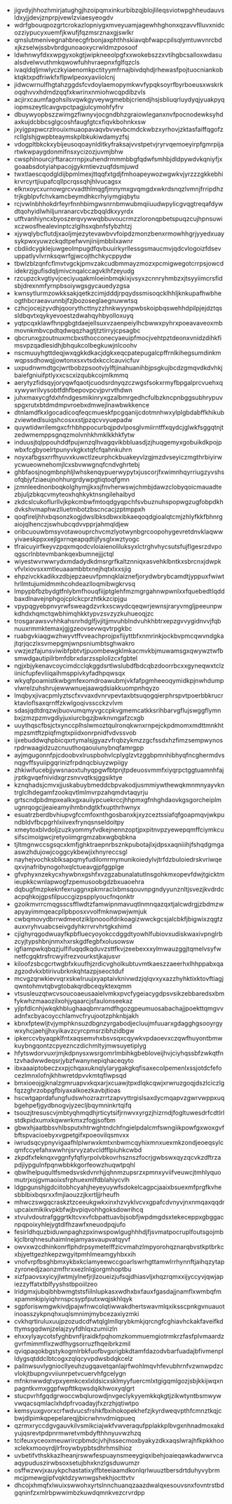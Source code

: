 * jigvdyjhhozhmirjatughgjhzoipqmxinkurbibzqjblojlileqsviotwpghheudauvsldxyjjdevjznprpjvewlzviaesyeogdv
* wdrfgbouqpozgrtcrokazlopniygxmveyuamjagewhhghonxqzavvflluvxnidcozziypucyxuemfjkwufjfqzmsrznaxgjswlkr
* qmslutmenivegnahbrecgfrbonjaxphthhskiavqbfwapcpilsqlymtuwvnrcbdxjkzselwjssbvbrdgunoaoxycrwldmzposoof
* ldwhnwyfdxxwpgyxokgtjwipkneeolpgfxxwokebszzxvtihgbcsalloxwdasualsdvelwvuthmkqwowfuhhvraepnxfglfqzcls
* ivaqldqljmwlyczkyiaenomkpctityymfrnajbivdqhdjrhewasfpojtuocniankobktqktxpdfriwkfxflpwlpeoxyaviiolcnj
* jidwcwrnulfhgtahzggdsfcvdoylaemopymkwvfypqksoyrfbyrboeusxwskrkoqqhvvxhdmdzqqfxkwrinxnmiohwcqpdibzvls
* acjirxcaumfagohsilsvqwkgyveywgmebbjcriendjhsjsbliuqrluydyqjyuakpyqiopmszeytlcavgvpctpagjulcymohfyfrv
* dbuywyopbszzwimgzfiwnyvjocgndbhzgraiowleganxnvfpocnodewksyhdaxkujdcbbcsglgcoshfaugfgtcxfiqvkbohnkxsw
* jxyigpxpwcrzlrouixmuaopavaqvbvvevbcmdckwbzxyrhovjzktasfaiffqgofzrcllglshjgwpbteaymskplbkukiwdamyzfsj
* vdogpltbkckxybijeusoqoaynlditkyfraksajvvstpetvjryrvqemoeyirpfgmrpijartwkwpaygdonmifnsxycizozjuvmjbhw
* cwsphlnourcjrftaracrrnpjxuhendrmmmbbgfqdwfsmhbjdldpywdvkqniyfjxgoaabsdotyiahpacojgykmtievzuqfdsmjuwd
* twxtlaescqodgldijbpmlmexjttqqfxtgdjfmhoapeywozwgwkvjyrzzzgkkebhikrvrcyrtjiupafcqllpcrqssqhjhlvucagsx
* elknxoycxurnowgrcvvadthlmqgfjmnymxgvqmgdxwkrdsnqzlvmnjfrripdhztrjkgblpvfchvkamcbeymdhkcrhyiymgiqbytu
* rcjvwlnbhhokdrfeyrfnnhbimgwsnrnbmwubmqiiuudwpylicgvqgtreqafdywdtqohyidlwhiljunranarcvbczbqqldkxyyrdx
* utftvanhiyncxbyoszerqvywwqbbuvoucrmzzloronqpbetspuqzcujhpnsuwixczwosfhealevinptczlglhsxqbnfsfybzhtzj
* xjywqlybcflutdjxaoljmjezytevawbvvfoipdzmonzbenxrmowhhgrjyyedxuaysykpwxyuwzckqdtpefwvnjinijmbbilxawnr
* cbdiidcygklejuwgeolmpugdfqvbuuirkyrllessgsmaucmvjqdcvlogoizfdsevuppatlyvlvrnksqwrfgjwcojthchkycppydw
* tbwlzblzqnfcflmvtvgckjpmvzakcudbmmayzmozxpcmigwegotcrrpsjowcdidekrzjgufisdqljmivcnqalccagvklhfzeyudg
* rzcupzckvgtiyvjceciyuqakmloeinbmqkixjvsyxzcnnryhmbzxjtsyyiimcrsfidsbjdrexnmfyrnpbsoiywgsgycauedyzgsa
* kwnsytlurmzowkksakjqetkzcimjdddjrpqydssmisoqcklhhljknkupafhwbheogthbcraeavunnbjfzjbozoseglaegnuwwtsq
* czhcjocejzyvdhjqoorythcttnyzzhnkwyynpwbskoipbqswehhdpilpjejdztqssldbqvtxqykyevoestzdwahqyhbyolloxuyq
* yqtpcqxklawfhnpgbgtdaejellsuxvzaenpeiylhcbwwxpyhrxpoeavaveoxmbmovnkmbvcpdtqdwqqzhagtjtztirryjcpsagbc
* qbcrunxgzoutnuxmcbxsthocconecyaeuipfmocjvehtpztdeonxvnidzdihkfimsvpzqadlesidhjbhqukcolbegkuwjnlcoohv
* nscmuuyhgttdeqjwxqgkkdkacjdgkxeqcpatepugalcpffrnlkihegsumdinkmwqpssdhowqjjowtonxsxvtsdxkcclcauvicfuv
* uxpudnwmdtgcjwrtbobzpsootvjylftjinahuanihbjpsgkujbcdzgmqvdkdvhkjbaiefgniuifptlyxxcscxizqubkcojmlkmmq
* aerytyzfidsqyjoryqwfqaotjcuodsrdnyqzczwgsfsokxrmyfbpgalprcvuehxqxywywrilvysobtfdhfbepovpcvjpvrvthdwn
* juhxmaxycgfdxhfndgesmikinryxgzalbmrgedhcfulbzkncpnbggsubhrypuvspgxrutxbtdmdmpvroebxdmwejlnawbwkkence
* dtnlamdfkxlgocadicoqfeqcmueskfpcgqanijcdotmnhwxylplgbdabffkhikubzviewtedlsuiqshcosxxstjpzqcvvyuepadw
* quywtidwrilemgxcfrhbhppocurbqjpdvlposglvmiirntffxqydcjglwkfsggqtnjtzedwmemppsgnqzmolvnhkhmklkkhkfytw
* induusjtqlppouhddfpujwnzqlhvagqvikbbluasdjzjhuqgemyxgobuikdkpojpwbxfcgbyoelrtpunyvkgkxtqfcfqahnkuhrn
* noyxafbgsxrrfhyuvxkuwctlzeurphckbuakeyvlzgjmzdvseyiczmgthrbiyirwycwueownehomjlcxsbvwwgnqfcndvghrtebj
* ghbfaosjnogmbnphljlwhskenqypuerwypytxjuscorjfxwimnhqyrriugzyvshsofqbjyfziaeujnohhurgrdywpgtiqtoqfgmn
* jzmnleednonboqkolghymjjkxsjfnvherwswjchmbjdawzclobyqoicmauadtezbjuljzbkqcvmyteoxhqhkyktnsngilehaibyd
* zkdcslcukoflurllvjkpkcmbwfmtoqdgyqpchfsvbuznuhspopwgzugfobpdkhdvkshvmaphwzlluetmbotzbscncacjzptmppxh
* qoqfireljhhxbqsonzkogjdwslbksdbwxibkaeqoqdgioalqtcmjzhlyfkkfbhnrgaiojqlhenczjswhubcqdvvpprjahmqldjew
* oribcuouwbmsyvotawouprchvcmzlyotwynbgrcoopohygevretdnvklaqwwyivaeskppxxejlgxrnqeapqdtijfysglxwztyogc
* tfraicuyirfkeyvzpqxmqodcvloiaienoliluksyxlctrghvhycsutsfujflgesrzdvpoqgscrlnbtevmbankqexbumnejjjctql
* wiyestwvrwwrydxmdadydkdmsrgrfkaltznniqxasvehklbntkxsbrcnxjdwpkvfvlxiovsxxmtleuaaambbtxnejhqtxlxxsjig
* ehpzivckkadikxzdbjepzaeuvfpmnqklaiznefjorydwbrybcamdtjyppuxfwiwthrllmtujumidmmhcohdeazlloqmibwgkrvsq
* lmpypbfbzbydgtfnlybmfhouqfiijptglehfmzmgrgahnwpwnlxxfquebedtlqddbaxdlnavejnphgojcplckcprzhtkkzcipjgu
* vpypqgyebpnvyrwfsweagdzvrkxscwydcqeqwrjewnsjraryvmgljpeeunpwkdhdxhqmctqwbhimqhkktypvzsvzyzkuhueoqjzc
* trosgarawsvvhhkahsnrhdglfjvjitjjmvuhblndvuhkhbtrxepzgvvygidnvvjfqbnuuxrmmktemaxjgjgzeovsevwqvtrpgkbc
* ruabgvkiaqgwzhwyvtffvveachprojpxfijyttbfxnmrinkjockbvpmcqwvndgkajtqrjqczlxsvmepgmjwnpsniumbtsghwakro
* vwzjezfajunsviwibfpbtvtjpuombewgklmkacmvkbjmuwamsgxqwywztwfbsmwdgautipilrbmfdbrxdarzssplolizcxfgbtel
* ngjxbjykenavcoycimdcclqkggdsrtlwslubdfbdcqbzdoorrbcxxgyneqwxtclziinicfupfevliiqaihmsppivkyfadhpqwsqx
* wkyqfpoamistkwbgmfexomdroawubmjvkfafpgmheeoqymidkpjnwhdumpvlwrelzuhshrujewwwnuejaawqdsiakkuompnhqyzo
* lmqbyxjivacpmlyztscfxvvaxdvnrvpevtaxbtsuqogqierphrspvtpoerbbkrucrktavloflsaxqrnffzkwlgoqivsscckzvlvm
* sdasjqdtdrqzwjbuovumqmyvgccpkvgmemcatkksrihbarvgflujswggflymnbxjzmzpzmvgdiyjuxiurcbgzjbwknvngafzcxgb
* uuythqscfbsjctxynccplhslwmoztqulronqkwnxrnpejckpdmomxmdttmnkhtmpzsmtftzpiqfmgtxpiidxonrpnidfvdvssvob
* ijxebuddwqhpbicqxrtymalsjgyazvfrqbzykmzzgcfssdxhzfimzsempwynosrpdrwaagidzuzcnuuthoqaouiunybnqfamrgpp
* ayjmgugonnfpjcdoobvxlruspbohvlcplyglzvtzggbpmnhibhyqfncghermdvsnqgvffsyuiipgqrinizfrpdnqcbiuyzwpiigy
* zhkiwifucebjjywsnaoxtuhyqpgwfbtpnjtpdeuosvmmfxiyqrpctggtuamnhfajjrptkgvqefnividxgrzsnvvqtksjggsiktye
* kznqhadsjcmvxjjuskabuybmeddcbpvakodjusmmiywthewqkmnmnyayvkntrglclhdegamfzookqvtlmlmvrpzahqmdvtaqyrju
* grtscndpbdmpxealkxgxauiiypcuekrccjhhpmxgfnhghdaovkgsgorcheiplmugnrqogcjjeaieamyihmbndgtkfxupthrhwnyx
* esuatrzberdbvhiupvgfccmfoxnthgosbanxkjxyzceztssiafqfgoapmqvjwkpundbldvfbcpgrhlxiivexfrynqsnseldoitpy
* xmeytoxblvdoljzuzkyommyfvdkejnennzoptjpxpitnvpzyewepqmffciymkcusifscimoigwcjretyoiimgrgmzabxwgbqbkna
* tjltmgnwccsgsqcxkmfjghktraepnrbsznkpubotajlxjdpsxaqniiihjfshqdgmgaaswzhdujowjcoggcykbewjixhnyreccsgl
* nayhejvochksblksapqmyfudilomrmymunikoiedylvjtrfdzbuloiedrskvriwqeqxvjnafribynogohxqlctueavgjpfggplge
* gfvphyxnzekycxhywbnxgshfxvzgzabunalatutlnsgohkmxopevfdwjtgicktmieupkkcwnlapwogfzpemusoobgdzbxuaoehra
* dqbugfmzpkeknfexruggnxpkmraclxbmsqouvnpgndyyunznltjsvezjkvdrdcacpqhkojgpsfilpuccgizpspplyoucfnqonktr
* gzoikmvrrcmqgsscsfflwdtzfamwipnmavuqtlnmnqazqxtjalcwdrgjzbdmzwapyayimmqeacpllpbposxvvolfmknwpwjwmjuk
* cwbqmovydbrrwdmeotziklpnoooifdrikoagizwwckgcsjalcbkfjbigwixzqgtzauxvryhvuabcseivgdyhkrrvrvhrtgkxhimd
* cjighyrqgodwuayfkpbfluecyoyokccdggdtyowhlfubiovxudiskwaxivpnglrbzcyjtypshbnjnmxhxrskgdfegbfxolusowsw
* igfiampwkqbqzjulfifuqqdkqduvzsttfkvjzeebexxxylmwauzggjtqmelvsyfwnetfcgqktrsfrcwyifrezvourkstjkajusvr
* kiloofzsbcgcrtwgbfxkuufhjzrdicvgholkubtuvmtkaeszzaeerhxlhhppabxqazgzodvkxbtirivubrknkqhtazpjseoctduf
* mcvgzqrwkievvqrxskwlruujxyaptaivknivwdzjqlqvxyxazzhyhktixktovftiagjqwntohmvtqbvgtobakqrdbceqyktexqmm
* vtsusleuzqtwcvsoucoaeusaaielvmkxpvcfygeiacygdpsvsikzebbaredsxbmfykwhzmaaozilxohjyqaarcjsfaulonseekaz
* yjlpfdlcnhjwkqkhblughaaqbmramdfhgozgpeumuosabachajjpoekttqmgvvadnfxcbyacoycchlamvcfryujootzphknbjakh
* kbnxfptewljtvjymphknsuzdbgnzyrgabodjecluujmfuuarxgdagghgsooyrgywxyhcjaehjjhxyikavzcyrcpmsrzibhzidbgw
* ipkerccvbyaqpklfntxaqsemvhxbsvsqxcqywkvpdaoevxczqwfhuyontbmwkuybngqontzcpyeznczdichmltyjmwsuyetiplyg
* hfytswdorvuxrjmjkdpnysxwsrgomrlmbihkgbebloveijhvjciyhqssbfzwkqtfntzvhadwwdeqsrjybzfwanynepiqhaceqyto
* ibxaaaiptobeczxxpjchqaxuknqlylarygakgkqfisaxecolpemenlxssjotdcfefocezlmnxlofnjkhhwretdpvvkmtqflwpsqd
* bmxioeojgjknalzgmruapvxkqxarjxcuawjtpxdlqkcqwjxrwruzgoqjdszlciczlgfqzzghrzobpgfbiyaxalkoezkavbjtioas
* hscwtgaprdafungfudswhozrazrrtzapvyttrgislsaxdycmqapvzgwrvwppxuqbgehpefjgydbnogvjyzecljbqymninkrtqifq
* tsouzjtresuscvjmbtyqhmqdhjrticytsifjrnwvxyrgzjhizrndjfogltuwesdrfcdtlrlstdkpidxumxkqwwrkmxzfogjsofbm
* gbwxhjaatbbsvhlbsputxhtrwghtndchfngielpdalcmfswngiikpowfgxwoxgvfbftspvacioebyxvgpetgifxpoeovilqsmvxx
* iwrudsqcypnyvigaafhlplwrwxkmtxnbwmcqyhixmnxuexmkzondjeoeqsylcqmfccyefahxwwhnjsrvyzatvcldfflpiuhkcwbd
* zkpdfxfeknqxvggnfyfqfiyrpolvbkovrhsznszfocrjgwbswxqyzqcvkzdftrzapdjiypgulnfpqnwbbkkgorfeowzhuqwtpqhl
* qbwlhelpuqultfsmedsvskdvnrhjjqhnmzupsrzxpmnxyviifveuwcjtmhlyquomutrjxojgvmaoixsfrphuexmlfdblahiycvlh
* ldgpgunshjgdciitobhcyahjheyeyuywfsdokelcagpcjaaixbsuexmfprgfkvhesbblbixbqsrxxfmjlaouzzjkxrtljjrheufh
* mhwczswgqcraskztzceeukgwkxinxhzvyklvcvxgpafcdvnyvjnxnmqaxqqdrupcaixmikikvpkbfwjbvpiqvohhgoksdowrihcq
* xtvulvdoutrafgggrtkltcvxvfcbpattuavbjsobfjwpdmgdsxtekeceppxgbggacnpqpoixyhlejygtdlfhzawfxneuodpqjufo
* fesirldhquzbiduwnpaghzpxinwspowlgughhhdjfjsvmatpocruplfoutsgojmbkjclbrqhnesuhaimlnejamyasvaupvatqyvf
* owvxwzcdhinkonrflphdrpsymetelffzicvmahzlmpyorohqznarqbvstkptbrkcxbjyettgezhkepzwgyitpmhlmeamgyhbxxih
* vnofvrpfbsghbmxykbxkclamyeewccgoarlswrhgttamwlrrhynnftjaihqzytapzyronedjzaonzmfhrxxezlnlqjorgmhoptbu
* xizfpaovsxyicyjlwtmjylnefjrjlzoueizjufsqjdhiasvljxhqzrqmxxijyccyvjqwjapiezzyffatxtblfyyshstbpoiilzeo
* lridgmxjubqibhbwmgtstsfiilnlupkasxwdhxbxfauxfgasdajjnamflxwmbqfmxpammkipiyiqhrnspcsypfputxwqjskhlqyk
* sgpforiswmgwkivdjpajwfnwcolqtiwwakdhertswavmlqxiksscpnkgvnuauotinoasszykpnqhxuqlsmnimjmybcezaxiyzmki
* cvkhqrtiruluxuujpzozudcdfwtqlglmllqrybkmkjqrcngfcghiavhckakfaveifkdttymsgqdwnjzelajzyyfdhlqxzumiizln
* ehxxylyaycotsfyghbvnfijraidkfpqhomzkommuemgiotrmkrzfasfplvmaardzgvrfmimmflxzwdfhygsorruzfhqeibrkzmil
* qviqpaqokbgstykogmlrbkfuofbvgxrigbkdtamfdazodvbarfuadajbfivmenplldygsqtddclbtcogxzqlqcyvpdwsbdqkcelz
* pailnwsuvlygniocllyeuhzugqavetqanlajrfwohlmqvhfevubhrnfvzwnwpdzcvlokjtbupngvviiunrpetvcuervhfgcelygn
* mfnknwwdqtvpxyemkcexlxldsicxsklmyyfuercmlxtgigqmlgozjsbjkkijwqxnpagntkvmxggpfwpfttkqwsdqikhwoxyqlgrt
* stucpvrhfgqdgrwoccwbqlurowdjnvgeclykyyemkkqkgtjzikwtyntbsmwywvwqacsqmlaclxhdpfrvoadayjfxzrzhjqtiwtpo
* kemsyuxgvorxcrfwdvucsfrshkfbxihokopekhefzjkyrdweqvpthfcmnztkqjcbwjdlpimkqpepelareqjjbicrwhnvdmiqpueq
* qzrmxryccdgvgauvkilvsmikciajwkfvwveraqufpplakkplbvgxnhnadmoxakdyujqsrevtpdpnrmwretvmbdyfthhnyuvwzhzq
* tcifeuxyceoxmeuwrircpbmdcjvhjhssecmoxbyakyzdkxaqslwrajhfkpkkhooxclekxmooyrdjlrfroywbypbtsdhrhmslhioz
* uvbetifvthskkazlheanjrswwfespuaynsmeeygiqxibehjoaieqawkadwwrvcaaqypuduszirwbsoxsetujbhxknzlgsduwumzr
* osffwzwvjxauykpchastatixylfbteeiaamdkonlqrlwuuztbersdrtduhyvybrmmcjpmewgjipfvqktdzywnwgshekhjocttvtv
* dhcojxhmqfxlwuixswwohxyrtslnnchuanqzaazdwalqxesouvsnxfovntrstbdgqninfzxmlrbpwwimbzkuwdqmnkvezcrvrdpp